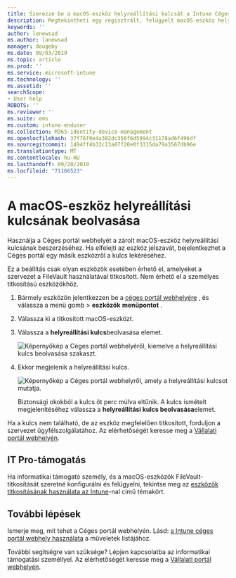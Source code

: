 ```yaml
---
title: Szerezze be a macOS-eszköz helyreállítási kulcsát a Intune Céges portál webhelyről
description: Megtekintheti egy regisztrált, felügyelt macOS-eszköz helyreállítási kulcsát.
keywords: ''
author: lenewsad
ms.author: lanewsad
manager: dougeby
ms.date: 09/03/2019
ms.topic: article
ms.prod: ''
ms.service: microsoft-intune
ms.technology: ''
ms.assetid: ''
searchScope:
- User help
ROBOTS: ''
ms.reviewer: ''
ms.suite: ems
ms.custom: intune-enduser
ms.collection: M365-identity-device-management
ms.openlocfilehash: 37f76f0e4a382dc356f6d5994c31178ad6f496df
ms.sourcegitcommit: 1494ff4b33c13a87f20e0f3315da79a3567db96e
ms.translationtype: MT
ms.contentlocale: hu-HU
ms.lasthandoff: 09/20/2019
ms.locfileid: "71166523"
---
```

# <a name="get-a-recovery-key-for-a-macos-device"></a>A macOS-eszköz helyreállítási kulcsának beolvasása

Használja a Céges portál webhelyét a zárolt macOS-eszköz helyreállítási kulcsának beszerzéséhez. Ha elfelejti az eszköz jelszavát, bejelentkezhet a Céges portál egy másik eszközről a kulcs lekéréséhez.  

Ez a beállítás csak olyan eszközök esetében érhető el, amelyeket a szervezet a FileVault használatával titkosított. Nem érhető el a személyes titkosítású eszközökhöz.

1. Bármely eszközön jelentkezzen be a [céges portál webhelyére](https://portal.manage.microsoft.com) , és válassza a menü gomb > **eszközök** **menüpontot** .  
2. Válassza ki a titkosított macOS-eszközt.  
3. Válassza a **helyreállítási kulcs**beolvasása elemet.  

    ![Képernyőkép a Céges portál webhelyéről, kiemelve a helyreállítási kulcs beolvasása szakaszt.](./media/1907-recovery2-cpweb-intune.PNG)  

4. Ekkor megjelenik a helyreállítási kulcs.

    ![Képernyőkép a Céges portál webhelyről, amely a helyreállítási kulcsot mutatja.](./media/1907-recovery-cpweb-intune.PNG)  

    Biztonsági okokból a kulcs öt perc múlva eltűnik. A kulcs ismételt megjelenítéséhez válassza a **helyreállítási kulcs beolvasása**elemet.

Ha a kulcs nem található, de az eszköz megfelelően titkosított, forduljon a szervezet ügyfélszolgálatához. Az elérhetőségét keresse meg a [Vállalati portál webhelyén](https://go.microsoft.com/fwlink/?linkid=2010980).  

## <a name="it-pro-support"></a>IT Pro-támogatás

Ha informatikai támogató személy, és a macOS-eszközök FileVault-titkosítását szeretné konfigurálni és felügyelni, tekintse meg az [eszközök titkosításának használata az Intune](https://docs.microsoft.com/intune/encrypt-devices.md)-nal című témakört.

## <a name="next-steps"></a>További lépések

Ismerje meg, mit tehet a Céges portál webhelyén. Lásd: [a Intune céges portál webhely használata](using-the-intune-company-portal-website.md) a műveletek listájához.  

További segítségre van szüksége? Lépjen kapcsolatba az informatikai támogatási személlyel. Az elérhetőségét keresse meg a [Vállalati portál webhelyén](https://go.microsoft.com/fwlink/?linkid=2010980).  
